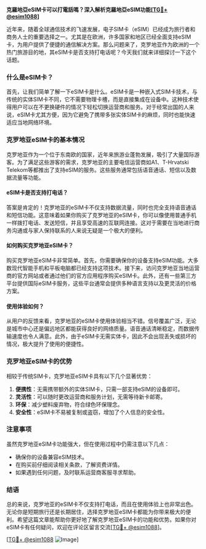 **克羅地亞eSIM卡可以打電話嗎？深入解析克羅地亞eSIM功能[[TG💪+ @esim1088](https://t.me/s/esim1088)]**

近年来，随着全球通信技术的飞速发展，电子SIM卡（eSIM）已经成为旅行者和商务人士的重要选择之一。尤其是在欧洲，许多国家和地区已经全面支持eSIM卡，为用户提供了便捷的通信解决方案。那么问题来了，克罗地亚作为欧洲的一个热门旅游目的地，其eSIM卡是否支持打电话呢？今天我们就来详细探讨一下这个话题。

### 什么是eSIM卡？

首先，让我们简单了解一下eSIM卡是什么。eSIM卡是一种嵌入式SIM卡技术，与传统的实体SIM卡不同，它不需要物理卡槽，而是直接集成在设备中。这种技术使得用户可以在不更换硬件的情况下轻松切换运营商和服务。对于经常出国的人来说，eSIM卡尤其方便，因为它避免了携带多张实体SIM卡的麻烦，同时也能快速适应当地网络环境。

### 克罗地亚eSIM卡的基本情况

克罗地亚作为一个位于东南欧的国家，近年来旅游业蓬勃发展，吸引了大量国际游客。为了满足这些游客的需求，克罗地亚的主要电信运营商如A1、T-Hrvatski Telekom等都推出了支持eSIM的服务。这些服务通常包括语音通话、短信以及数据流量等功能。

#### eSIM卡是否支持打电话？

答案是肯定的！克罗地亚的eSIM卡不仅支持数据流量，同时也完全支持语音通话和短信功能。这意味着如果你购买了克罗地亚的eSIM卡，你可以像使用普通手机一样拨打电话、发送短信，并且享受高速的互联网连接。这对于需要在当地进行商务沟通或与家人保持联系的人来说无疑是一个极大的便利。

#### 如何购买克罗地亚eSIM卡？

购买克罗地亚eSIM卡非常简单。首先，你需要确保你的设备支持eSIM功能。大多数现代智能手机和平板电脑都已经支持这项技术。接下来，访问克罗地亚当地运营商的官方网站或者通过他们的官方应用程序购买eSIM卡。此外，还有一些第三方平台提供国际eSIM卡服务，这些平台通常会提供多种语言支持以及更灵活的价格方案。

#### 使用体验如何？

从用户的反馈来看，克罗地亚的eSIM卡使用体验相当不错。信号覆盖广泛，无论是城市中心还是偏远地区都能获得良好的网络质量。语音通话清晰稳定，而数据传输速度也令人满意。此外，由于eSIM卡无需实体卡，因此不会出现丢失或损坏的情况，极大提升了使用的便捷性。

### 克罗地亚eSIM卡的优势

相较于传统SIM卡，克罗地亚eSIM卡具有以下几个显著优势：

1. **便携性**：无需携带额外的实体SIM卡，只需一部支持eSIM的设备即可。
2. **灵活性**：可以随时更改运营商和服务计划，无需等待新卡邮寄。
3. **环保**：减少塑料废弃物，符合绿色环保理念。
4. **安全性**：eSIM卡不易被复制或盗窃，增加了个人信息的安全性。

### 注意事项

虽然克罗地亚eSIM卡功能强大，但在使用过程中仍需注意以下几点：

- 确保你的设备兼容eSIM技术。
- 在购买前仔细阅读相关条款，了解资费详情。
- 如果遇到任何问题，及时联系运营商客服寻求帮助。

### 结语

总的来说，克罗地亚的eSIM卡不仅支持打电话，而且在使用体验上也非常出色。无论你是短期旅行还是长期居住，选择克罗地亚eSIM卡都能为你带来极大的便利。希望这篇文章能帮助你更好地了解克罗地亚eSIM卡的功能和优势。如果你对eSIM卡有任何疑问，欢迎在评论区留言交流[[TG💪+ @esim1088](https://t.me/s/esim1088)]。

[[TG💪+ @esim1088](https://t.me/s/esim1088) ![Image](https://i.postimg.cc/4NQfJmqS/Snipaste-2025-05-13-00-14-12.png)]